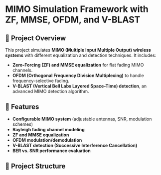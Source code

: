 # MIMO Simulation Framework with ZF, MMSE, OFDM, and V-BLAST

## 📌 Project Overview
This project simulates **MIMO (Multiple Input Multiple Output) wireless systems** with different equalization and detection techniques. It includes:
- **Zero-Forcing (ZF) and MMSE equalization** for flat fading MIMO channels.
- **OFDM (Orthogonal Frequency Division Multiplexing)** to handle frequency-selective fading.
- **V-BLAST (Vertical Bell Labs Layered Space-Time) detection**, an advanced MIMO detection algorithm.

## 🚀 Features
- **Configurable MIMO system** (adjustable antennas, SNR, modulation schemes)
- **Rayleigh fading channel modeling**
- **ZF and MMSE equalization**
- **OFDM modulation/demodulation**
- **V-BLAST detection (Successive Interference Cancellation)**
- **BER vs. SNR performance evaluation**

## 📂 Project Structure